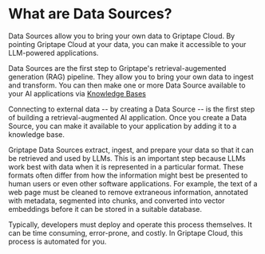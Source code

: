 # What are Data Sources?

Data Sources allow you to bring your own data to Griptape Cloud. By pointing Griptape Cloud at your data, you can make it accessible to your LLM-powered applications.

Data Sources are the first step to Griptape's retrieval-augemented generation (RAG) pipeline. They allow you to bring your own data to ingest and transform. You can then make one or more Data Source available to your AI applications via [Knowledge Bases](../knowledge-bases/create-knowledge-base.md)

Connecting to external data -- by creating a Data Source -- is the first step of building a retrieval-augmented AI application. Once you create a Data Source, you can make it available to your application by adding it to a knowledge base.

Griptape Data Sources extract, ingest, and prepare your data so that it can be retrieved and used by LLMs. This is an important step because LLMs work best with data when it is represented in a particular format. These formats often differ from how the information might best be presented to human users or even other software applications. For example, the text of a web page must be cleaned to remove extraneous information, annotated with metadata, segmented into chunks, and converted into vector embeddings before it can be stored in a suitable database.

Typically, developers must deploy and operate this process themselves. It can be time consuming, error-prone, and costly. In Griptape Cloud, this process is automated for you.
